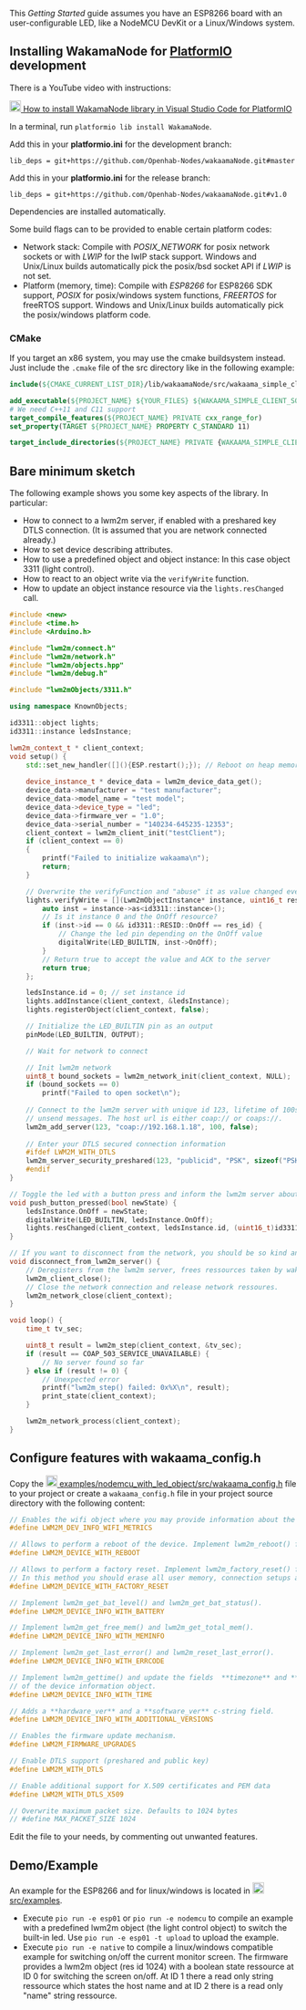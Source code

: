 This *Getting Started* guide assumes you have an ESP8266 board with an user-configurable LED, like a NodeMCU DevKit or a Linux/Windows system.

## Installing WakamaNode for [PlatformIO](http://platformio.org) development

There is a YouTube video with instructions:

[<img src="../../assets/youtube.png" style="width:20px">  How to install WakamaNode library in Visual Studio Code for PlatformIO](https://www.youtube.com/watch?v=bH3KfFfYUvg)

In a terminal, run `platformio lib install WakamaNode`.

Add this in your **platformio.ini** for the development branch:

```
lib_deps = git+https://github.com/Openhab-Nodes/wakaamaNode.git#master
```

Add this in your **platformio.ini** for the release branch:

```
lib_deps = git+https://github.com/Openhab-Nodes/wakaamaNode.git#v1.0
```

Dependencies are installed automatically.


Some build flags can to be provided to enable certain platform codes:

* Network stack: Compile with *POSIX_NETWORK* for posix network sockets or with *LWIP* for the lwIP stack support. Windows and Unix/Linux builds automatically pick the posix/bsd socket API if *LWIP* is not set.
* Platform (memory, time): Compile with *ESP8266* for ESP8266 SDK support, *POSIX* for posix/windows system functions, *FREERTOS* for freeRTOS support. Windows and Unix/Linux builds automatically pick the posix/windows platform code.


### CMake
If you target an x86 system, you may use the cmake buildsystem instead.
Just include the `.cmake` file of the src directory like in the following example:

```cmake
include(${CMAKE_CURRENT_LIST_DIR}/lib/wakaamaNode/src/wakaama_simple_client.cmake)

add_executable(${PROJECT_NAME} ${YOUR_FILES} ${WAKAAMA_SIMPLE_CLIENT_SOURCES})
# We need C++11 and C11 support
target_compile_features(${PROJECT_NAME} PRIVATE cxx_range_for)
set_property(TARGET ${PROJECT_NAME} PROPERTY C_STANDARD 11)

target_include_directories(${PROJECT_NAME} PRIVATE {WAKAAMA_SIMPLE_CLIENT_INCLUDE_DIRS})
```

## Bare minimum sketch

The following example shows you some key aspects of the library. In particular:

* How to connect to a lwm2m server, if enabled with a preshared key DTLS connection. (It is assumed that you are network connected already.)
* How to set device describing attributes.
* How to use a predefined object and object instance: In this case object 3311 (light control).
* How to react to an object write via the `verifyWrite` function.
* How to update an object instance resource via the `lights.resChanged` call.

```cpp
#include <new>
#include <time.h>
#include <Arduino.h>

#include "lwm2m/connect.h"
#include "lwm2m/network.h"
#include "lwm2m/objects.hpp"
#include "lwm2m/debug.h"

#include "lwm2mObjects/3311.h"

using namespace KnownObjects;

id3311::object lights;
id3311::instance ledsInstance;

lwm2m_context_t * client_context;
void setup() {
    std::set_new_handler([](){ESP.restart();}); // Reboot on heap memory outage
    
    device_instance_t * device_data = lwm2m_device_data_get();
    device_data->manufacturer = "test manufacturer";
    device_data->model_name = "test model";
    device_data->device_type = "led";
    device_data->firmware_ver = "1.0";
    device_data->serial_number = "140234-645235-12353";
    client_context = lwm2m_client_init("testClient");
    if (client_context == 0)
    {
        printf("Failed to initialize wakaama\n");
        return;
    }

    // Overwrite the verifyFunction and "abuse" it as value changed event.
    lights.verifyWrite = [](Lwm2mObjectInstance* instance, uint16_t res_id) {
        auto inst = instance->as<id3311::instance>();
        // Is it instance 0 and the OnOff resource?
        if (inst->id == 0 && id3311::RESID::OnOff == res_id) {
            // Change the led pin depending on the OnOff value
            digitalWrite(LED_BUILTIN, inst->OnOff);
        }
        // Return true to accept the value and ACK to the server
        return true;
    };

    ledsInstance.id = 0; // set instance id
    lights.addInstance(client_context, &ledsInstance);
    lights.registerObject(client_context, false);

    // Initialize the LED_BUILTIN pin as an output
    pinMode(LED_BUILTIN, OUTPUT);

    // Wait for network to connect

    // Init lwm2m network
    uint8_t bound_sockets = lwm2m_network_init(client_context, NULL);
    if (bound_sockets == 0)
        printf("Failed to open socket\n");
    
    // Connect to the lwm2m server with unique id 123, lifetime of 100s, no storing of
    // unsend messages. The host url is either coap:// or coaps://.
    lwm2m_add_server(123, "coap://192.168.1.18", 100, false);
    
    // Enter your DTLS secured connection information
    #ifdef LWM2M_WITH_DTLS
    lwm2m_server_security_preshared(123, "publicid", "PSK", sizeof("PSK"));
    #endif
}

// Toggle the led with a button press and inform the lwm2m server about the new state
void push_button_pressed(bool newState) {
    ledsInstance.OnOff = newState;
    digitalWrite(LED_BUILTIN, ledsInstance.OnOff);
    lights.resChanged(client_context, ledsInstance.id, (uint16_t)id3311::RESID::OnOff);
}

// If you want to disconnect from the network, you should be so kind and let the lwm2m server know.
void disconnect_from_lwm2m_server() {
    // Deregisters from the lwm2m server, frees ressources taken by wakaama.
    lwm2m_client_close();
    // Close the network connection and release network ressoures.
    lwm2m_network_close(client_context);
}

void loop() {
    time_t tv_sec;

    uint8_t result = lwm2m_step(client_context, &tv_sec);
    if (result == COAP_503_SERVICE_UNAVAILABLE) {
        // No server found so far
    } else if (result != 0) {
        // Unexpected error
        printf("lwm2m_step() failed: 0x%X\n", result);
        print_state(client_context);
    }

    lwm2m_network_process(client_context);
}

```

## Configure features with wakaama_config.h

Copy the
[<img src="../../assets/github.png" style="width:20px"> examples/nodemcu_with_led_object/src/wakaama_config.h](https://github.com/Openhab-Nodes/wakaamaNode/blob/master/examples/nodemcu_with_led_object/src/wakaama_config.h)
file to your project or create a `wakaama_config.h` file in your project source directory with the following
content:

```cpp
// Enables the wifi object where you may provide information about the wifi strength, connected ssid etc.
#define LWM2M_DEV_INFO_WIFI_METRICS

// Allows to perform a reboot of the device. Implement lwm2m_reboot() for this to work.
#define LWM2M_DEVICE_WITH_REBOOT

// Allows to perform a factory reset. Implement lwm2m_factory_reset() for this to work.
// In this method you should erase all user memory, connection setups and so on.
#define LWM2M_DEVICE_WITH_FACTORY_RESET

// Implement lwm2m_get_bat_level() and lwm2m_get_bat_status().
#define LWM2M_DEVICE_INFO_WITH_BATTERY

// Implement lwm2m_get_free_mem() and lwm2m_get_total_mem().
#define LWM2M_DEVICE_INFO_WITH_MEMINFO

// Implement lwm2m_get_last_error() and lwm2m_reset_last_error().
#define LWM2M_DEVICE_INFO_WITH_ERRCODE

// Implement lwm2m_gettime() and update the fields  **timezone** and **time_offset**
// of the device information object.
#define LWM2M_DEVICE_INFO_WITH_TIME

// Adds a **hardware_ver** and a **software_ver** c-string field.
#define LWM2M_DEVICE_INFO_WITH_ADDITIONAL_VERSIONS

// Enables the firmware update mechanism.
#define LWM2M_FIRMWARE_UPGRADES

// Enable DTLS support (preshared and public key)
#define LWM2M_WITH_DTLS

// Enable additional support for X.509 certificates and PEM data
#define LWM2M_WITH_DTLS_X509

// Overwrite maximum packet size. Defaults to 1024 bytes
// #define MAX_PACKET_SIZE 1024
```

Edit the file to your needs, by commenting out unwanted features.

## Demo/Example
An example for the ESP8266 and for linux/windows is located in
[<img src="../../assets/github.png" style="width:20px"> src/examples](https://github.com/Openhab-Nodes/wakaamaNode/blob/master/src/examples).

* Execute ``pio run -e esp01`` or ``pio run -e nodemcu`` to compile an example with a predefined lwm2m object (the light control object) to switch the built-in led. Use ``pio run -e esp01 -t upload`` to upload the example.
* Execute ``pio run -e native`` to compile a linux/windows compatible example for switching on/off the current monitor screen. The firmware provides a lwm2m object (res id 1024) with a boolean state ressource at ID 0 for switching the screen on/off. At ID 1 there a read only string ressource which states the host name and at ID 2 there is a read only "name" string ressource.

